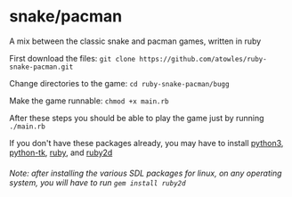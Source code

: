 # snake/pacman
A mix between the classic snake and pacman games, written in ruby

First download the files: ```git clone https://github.com/atowles/ruby-snake-pacman.git```

Change directories to the game: ```cd ruby-snake-pacman/bugg```

Make the game runnable: ```chmod +x main.rb```


After these steps you should be able to play the game just by running ```./main.rb```



If you don't have these packages already, you may have to install [python3](https://www.geeksforgeeks.org/how-to-install-python-on-linux/), [python-tk](https://www.geeksforgeeks.org/how-to-install-tkinter-on-linux/), [ruby](https://www.ruby-lang.org/en/documentation/installation/), and [ruby2d](https://www.ruby2d.com/learn/linux/#install-packages)

###### Note: after installing the various SDL packages for linux, on any operating system, you will have to run ```gem install ruby2d```
